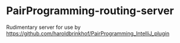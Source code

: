 # PairProgramming-routing-server
Rudimentary server for use by https://github.com/haroldbrinkhof/PairProgramming_IntelliJ_plugin

